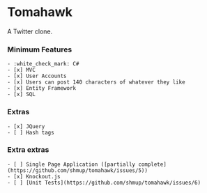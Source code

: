 # Tomahawk

A Twitter clone.

### Minimum Features
    - :white_check_mark: C#
    - [x] MVC
    - [x] User Accounts
    - [x] Users can post 140 characters of whatever they like
    - [x] Entity Framework
    - [x] SQL
 
### Extras
    - [x] JQuery
    - [ ] Hash tags
 
### Extra extras
    - [ ] Single Page Application ([partially complete](https://github.com/shmup/tomahawk/issues/5))
    - [x] Knockout.js
    - [ ] [Unit Tests](https://github.com/shmup/tomahawk/issues/6)
